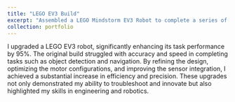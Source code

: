 ```yaml
---
title: "LEGO EV3 Build"
excerpt: "Assembled a LEGO Mindstorm EV3 Robot to complete a series of tasks. <br/><img src='/images/LEGO-EV3-Build.png'>"
collection: portfolio
---
```


 I upgraded a LEGO EV3 robot, significantly enhancing its task performance by 95%. The original build struggled with accuracy and speed in completing tasks such as object detection and navigation. By refining the design, optimizing the motor configurations, and improving the sensor integration, I achieved a substantial increase in efficiency and precision. These upgrades not only demonstrated my ability to troubleshoot and innovate but also highlighted my skills in engineering and robotics.
